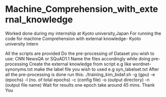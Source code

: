 # Machine_Comprehension_with_external_knowledge
Worked done during my internship at Kyoto university,Japan
For running the code for machine Comprehension with external knowledge- Kyoto university Intern

All the scripts are provided
Do the pre-processing of Dataset you wish to use: CNN NewsQA or SQuAD1.1
Name the files accordingly while doing pre-processing
Create the external knowledge from script e.g like wordnet-synonyms.txt
make the label file you wish to used e.g syn_labelset.txt
After all the pre-processing is done run this: ./training_kim_bidaf.sh -g (gpu) -e (epochs) -l (no. of total epochs) -c (config file) -o (output directory) -n (output file name)
Wait for results
one epoch take around 45 mins.
Thank You
